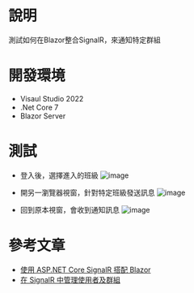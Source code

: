 # 說明
測試如何在Blazor整合SignalR，來通知特定群組

# 開發環境
* Visaul Studio 2022
* .Net Core 7
* Blazor Server

# 測試
* 登入後，選擇進入的班級
![image](https://github.com/kimx/BlazorPushGroupLab/assets/5724118/b70aa4d5-e230-44ed-a7af-2dd69969e6b5)

* 開另一瀏覽器視窗，針對特定班級發送訊息
![image](https://github.com/kimx/BlazorPushGroupLab/assets/5724118/7687d5fb-de8c-46a2-b2c5-42d9cb0c1514)

* 回到原本視窗，會收到通知訊息
 ![image](https://github.com/kimx/BlazorPushGroupLab/assets/5724118/74322f4b-a85e-4a25-99b1-9cfe93092c53)

# 參考文章
* [使用 ASP.NET Core SignalR 搭配 Blazor](https://learn.microsoft.com/zh-tw/aspnet/core/blazor/tutorials/signalr-blazor?view=aspnetcore-8.0&tabs=visual-studio)
* [在 SignalR 中管理使用者及群組](https://learn.microsoft.com/zh-tw/aspnet/core/signalr/groups?view=aspnetcore-8.0)
